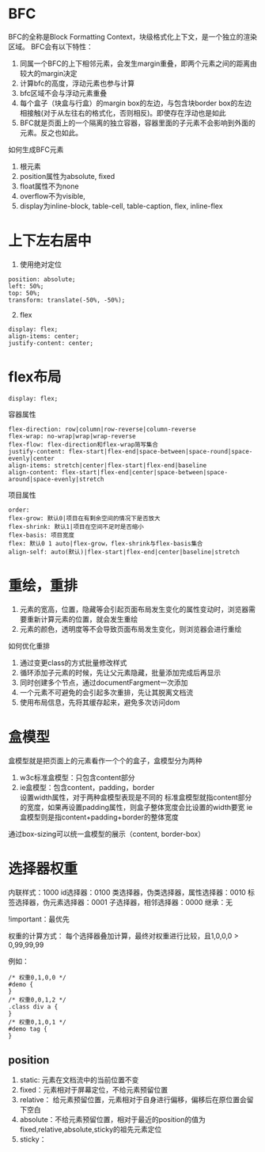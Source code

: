 # BFC
BFC的全称是Block Formatting Context，块级格式化上下文，是一个独立的渲染区域。
BFC会有以下特性：
1. 同属一个BFC的上下相邻元素，会发生margin重叠，即两个元素之间的距离由较大的margin决定
2. 计算bfc的高度，浮动元素也参与计算
3. bfc区域不会与浮动元素重叠
4. 每个盒子（块盒与行盒）的margin box的左边，与包含块border box的左边相接触(对于从左往右的格式化，否则相反)。即使存在浮动也是如此
5. BFC就是页面上的一个隔离的独立容器，容器里面的子元素不会影响到外面的元素。反之也如此。

如何生成BFC元素
1. 根元素
2. position属性为absolute, fixed
3. float属性不为none
4. overflow不为visible,
5. display为inline-block, table-cell, table-caption, flex, inline-flex

# 上下左右居中
1. 使用绝对定位
```
position: absolute;
left: 50%;
top: 50%;
transform: translate(-50%, -50%);
```
2. flex
```
display: flex;
align-items: center;
justify-content: center;
```

# flex布局
```
display: flex;
```
容器属性
```
flex-direction: row|column|row-reverse|column-reverse
flex-wrap: no-wrap|wrap|wrap-reverse
flex-flow: flex-direction和flex-wrap简写集合
justify-content: flex-start|flex-end|space-between|space-round|space-evenly|center
align-items: stretch|center|flex-start|flex-end|baseline
align-content: flex-start|flex-end|center|space-between|space-around|space-evenly|stretch
```
项目属性
```
order:
flex-grow: 默认0|项目在有剩余空间的情况下是否放大
flex-shrink: 默认1|项目在空间不足时是否缩小
flex-basis: 项目宽度
flex: 默认0 1 auto|flex-grow，flex-shrink与flex-basis集合
align-self: auto(默认)|flex-start|flex-end|center|baseline|stretch
```

# 重绘，重排
1. 元素的宽高，位置，隐藏等会引起页面布局发生变化的属性变动时，浏览器需要重新计算元素的位置，就会发生重绘
2. 元素的颜色，透明度等不会导致页面布局发生变化，则浏览器会进行重绘

如何优化重排
1. 通过变更class的方式批量修改样式
2. 循环添加子元素的时候，先让父元素隐藏，批量添加完成后再显示
3. 同时创建多个节点，通过documentFargment一次添加
4. 一个元素不可避免的会引起多次重排，先让其脱离文档流
5. 使用布局信息，先将其缓存起来，避免多次访问dom

# 盒模型
盒模型就是把页面上的元素看作一个个的盒子，盒模型分为两种
1. w3c标准盒模型：只包含content部分
2. ie盒模型：包含content，padding，border  
设置width属性，对于两种盒模型表现是不同的
标准盒模型就指content部分的宽度，如果再设置padding属性，则盒子整体宽度会比设置的width要宽
ie盒模型则是指content+padding+border的整体宽度

通过box-sizing可以统一盒模型的展示（content, border-box）

# 选择器权重
内联样式：1000
id选择器：0100
类选择器，伪类选择器，属性选择器：0010
标签选择器，伪元素选择器：0001
子选择器，相邻选择器：0000
继承：无

!important：最优先

权重的计算方式：
每个选择器叠加计算，最终对权重进行比较，且1,0,0,0 > 0,99,99,99

例如：
```
/* 权重0,1,0,0 */
#demo {
}
/* 权重0,0,1,2 */
.class div a {
}
/* 权重0,1,0,1 */
#demo tag {
}
```

## position
1. static: 元素在文档流中的当前位置不变
2. fixed：元素相对于屏幕定位，不给元素预留位置
3. relative： 给元素预留位置，元素相对于自身进行偏移，偏移后在原位置会留下空白
4. absolute：不给元素预留位置，相对于最近的position的值为fixed,relative,absolute,sticky的祖先元素定位
5. sticky：
